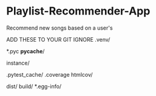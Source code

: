 # Playlist-Recommender-App
Recommend new songs based on a user's 

ADD THESE TO YOUR GIT IGNORE
.venv/

*.pyc
__pycache__/

instance/

.pytest_cache/
.coverage
htmlcov/

dist/
build/
*.egg-info/
